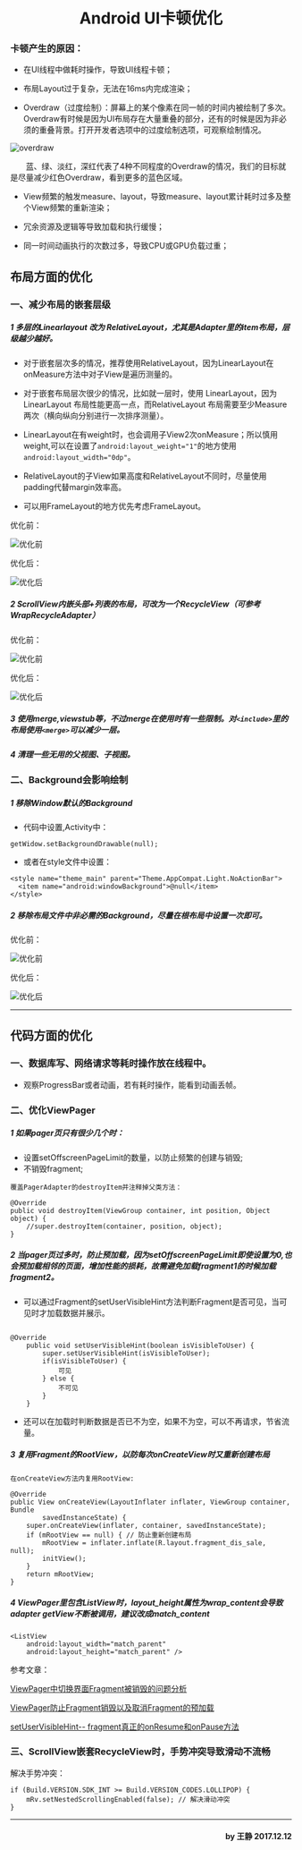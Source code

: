 <h1 style="text-align:center">Android UI卡顿优化</h1>

### 卡顿产生的原因：

* 在UI线程中做耗时操作，导致UI线程卡顿；

* 布局Layout过于复杂，无法在16ms内完成渲染；

* Overdraw（过度绘制）：屏幕上的某个像素在同一帧的时间内被绘制了多次。Overdraw有时候是因为UI布局存在大量重叠的部分，还有的时候是因为非必须的重叠背景。打开开发者选项中的过度绘制选项，可观察绘制情况。

![overdraw](overdraw.png)

　　蓝、绿、淡红，深红代表了4种不同程度的Overdraw的情况，我们的目标就是尽量减少红色Overdraw，看到更多的蓝色区域。

* View频繁的触发measure、layout，导致measure、layout累计耗时过多及整个View频繁的重新渲染；

* 冗余资源及逻辑等导致加载和执行缓慢；

* 同一时间动画执行的次数过多，导致CPU或GPU负载过重；


## 布局方面的优化
### 一、减少布局的嵌套层级
##### 1 多层的Linearlayout 改为 RelativeLayout，尤其是Adapter里的item布局，层级越少越好。
* 对于嵌套层次多的情况，推荐使用RelativeLayout，因为LinearLayout在onMeasure方法中对子View是遍历测量的。

* 对于嵌套布局层次很少的情况，比如就一层时，使用 LinearLayout，因为 LinearLayout 布局性能更高一点，而RelativeLayout 布局需要至少Measure两次（横向纵向分别进行一次排序测量）。

* LinearLayout在有weight时，也会调用子View2次onMeasure；所以慎用weight,可以在设置了`android:layout_weight="1"`的地方使用`android:layout_width="0dp"`。

* RelativeLayout的子View如果高度和RelativeLayout不同时，尽量使用padding代替margin效率高。

* 可以用FrameLayout的地方优先考虑FrameLayout。

优化前：

![优化前](达人item优化前.png)

优化后：

![优化后](达人item优化后.png)


##### 2 ScrollView内嵌头部+列表的布局，可改为一个RecycleView（可参考WrapRecycleAdapter）

优化前：

![优化前](特卖优化前.png)

优化后：

![优化后](特卖优化后.png)

##### 3 使用merge,viewstub等，不过merge在使用时有一些限制。对`<include>`里的布局使用`<merge>`可以减少一层。

##### 4 清理一些无用的父视图、子视图。


### 二、Background会影响绘制
##### 1 移除Window默认的Background
* 代码中设置,Activity中：
```
getWidow.setBackgroundDrawable(null);
```

* 或者在style文件中设置：
```
<style name="theme_main" parent="Theme.AppCompat.Light.NoActionBar">
  <item name="android:windowBackground">@null</item>
</style>
```
##### 2 移除布局文件中非必需的Background，尽量在根布局中设置一次即可。

优化前：

![优化前](back优化前.jpg)

优化后：

![优化后](back优化后.jpg)



- - - - - - - - - - - - - - - - -
## 代码方面的优化
### 一、数据库写、网络请求等耗时操作放在线程中。
* 观察ProgressBar或者动画，若有耗时操作，能看到动画丢帧。

### 二、优化ViewPager
##### 1 如果pager页只有很少几个时：
* 设置setOffscreenPageLimit的数量，以防止频繁的创建与销毁;
* 不销毁fragment;

```
覆盖PagerAdapter的destroyItem并注释掉父类方法：

@Override
public void destroyItem(ViewGroup container, int position, Object object) {
    //super.destroyItem(container, position, object);
}
```

##### 2 当pager页过多时，防止预加载，因为setOffscreenPageLimit即使设置为0,也会预加载相邻的页面，增加性能的损耗，故需避免加载fragment1的时候加载fragment2。

* 可以通过Fragment的setUserVisibleHint方法判断Fragment是否可见，当可见时才加载数据并展示。

```

@Override  
    public void setUserVisibleHint(boolean isVisibleToUser) {  
        super.setUserVisibleHint(isVisibleToUser);  
        if(isVisibleToUser) {  
            可见
        } else {  
            不可见
        }  
    }
```
* 还可以在加载时判断数据是否已不为空，如果不为空，可以不再请求，节省流量。

##### 3 复用Fragment的RootView，以防每次onCreateView时又重新创建布局

```
在onCreateView方法内复用RootView:

@Override
public View onCreateView(LayoutInflater inflater, ViewGroup container, Bundle
        savedInstanceState) {
    super.onCreateView(inflater, container, savedInstanceState);
    if (mRootView == null) { // 防止重新创建布局
        mRootView = inflater.inflate(R.layout.fragment_dis_sale, null);
        initView();
    }
    return mRootView;
}
```

##### 4 ViewPager里包含ListView时，layout_height属性为wrap_content会导致adapter getView不断被调用，建议改成match_content
```
<ListView
    android:layout_width="match_parent"
    android:layout_height="match_parent" />
```

参考文章：

[ViewPager中切换界面Fragment被销毁的问题分析](http://www.cnblogs.com/monodin/p/3866441.html)

[ViewPager防止Fragment销毁以及取消Fragment的预加载](http://blog.csdn.net/mr_liabill/article/details/48749807)

[setUserVisibleHint-- fragment真正的onResume和onPause方法](https://www.cnblogs.com/ganchuanpu/p/6690935.html)

### 三、ScrollView嵌套RecycleView时，手势冲突导致滑动不流畅
解决手势冲突：
```
if (Build.VERSION.SDK_INT >= Build.VERSION_CODES.LOLLIPOP) {
    mRv.setNestedScrollingEnabled(false); // 解决滑动冲突
}
```

- - - - - - - - - - - - - - - - -

<h4 style="text-align:right">by 王静 2017.12.12</h4>
